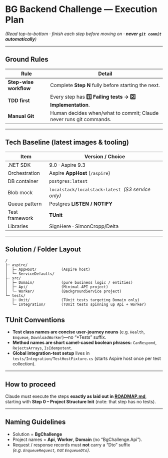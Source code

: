 # BG Backend Challenge — Execution Plan

*(Read top-to-bottom · finish each step before moving on · **never `git commit` automatically**)*

---

## Ground Rules

| Rule | Detail |
|------|--------|
| **Step-wise workflow** | Complete **Step N** fully before starting the next. |
| **TDD first** | Every step has **1️⃣ Failing tests → 2️⃣ Implementation**. |
| **Manual Git** | Human decides when/what to commit; Claude never runs git commands. |

---

## Tech Baseline (latest images & tooling)

| Item            | Version / Choice |
|-----------------|------------------|
| .NET SDK        | 9.0 · Aspire 9.3 |
| Orchestration   | Aspire **AppHost** (`/aspire`) |
| DB container    | `postgres:latest` |
| Blob mock       | `localstack/localstack:latest` &nbsp;*(S3 service only)* |
| Queue pattern   | Postgres **LISTEN / NOTIFY** |
| Test framework  | **TUnit** |
| Libraries       | SignHere · SimonCropp/Delta |

---

## Solution / Folder Layout

```text
/
├─ aspire/
│  ├─ AppHost/           (Aspire host)
│  └─ ServiceDefaults/
├─ src/
│  ├─ Domain/            (pure business logic / entities)
│  ├─ Api/               (Minimal-API project)
│  └─ Worker/            (BackgroundService project)
└─ tests/
   ├─ Unit/              (TUnit tests targeting Domain only)
   └─ Integration/       (TUnit tests spinning up Api + Worker)
```

## TUnit Conventions

* **Test class names are concise user-journey nouns** (e.g. `Health`, `Enqueue`, `DownloadWorker`)—no “*Tests” suffix.
* **Method names are short camel-cased boolean phrases:** `CanRespond`, `RejectsArrays`, `IsIdempotent`.
* **Global integration-test setup** lives in `tests/Integration/TestHostFixture.cs` (starts Aspire host once per test collection).

---

## How to proceed

Claude must execute the steps **exactly as laid out in [ROADMAP.md](./ROADMAP.md)**, starting with **Step 0 – Project Structure Init** (note: that step has no tests).

---

## Naming Guidelines

* Solution = **BgChallenge**  
* Project names = **Api**, **Worker**, **Domain** (no “BgChallenge.Api”).  
* Request / response records must **not** carry a “Dto” suffix  
  *(e.g. `EnqueueRequest`, not `EnqueueDto`)*.
